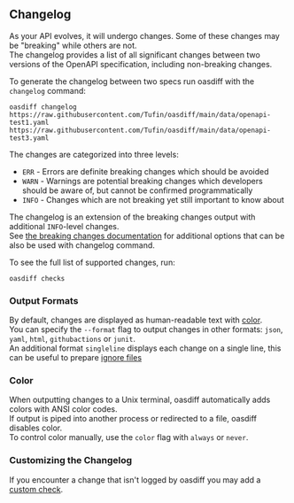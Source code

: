 ## Changelog
As your API evolves, it will undergo changes. Some of these changes may be "breaking" while others are not.  
The changelog provides a list of all significant changes between two versions of the OpenAPI specification, including non-breaking changes.

To generate the changelog between two specs run oasdiff with the `changelog` command:
```
oasdiff changelog https://raw.githubusercontent.com/Tufin/oasdiff/main/data/openapi-test1.yaml https://raw.githubusercontent.com/Tufin/oasdiff/main/data/openapi-test3.yaml
```

The changes are categorized into three levels:
- `ERR` - Errors are definite breaking changes which should be avoided
- `WARN` - Warnings are potential breaking changes which developers should be aware of, but cannot be confirmed programmatically
- `INFO` - Changes which are not breaking yet still important to know about

The changelog is an extension of the breaking changes output with additional `INFO`-level changes.  
See [the breaking changes documentation](BREAKING-CHANGES.md) for additional options that can be also be used with changelog command.

To see the full list of supported changes, run:
```
oasdiff checks
```

### Output Formats
By default, changes are displayed as human-readable text with [color](#color).  
You can specify the `--format` flag to output changes in other formats: `json`, `yaml`, `html`, `githubactions` or `junit`.  
An additional format `singleline` displays each change on a single line, this can be useful to prepare [ignore files](#ignoring-specific-breaking-changes)

### Color
When outputting changes to a Unix terminal, oasdiff automatically adds colors with ANSI color codes.  
If output is piped into another process or redirected to a file, oasdiff disables color.  
To control color manually, use the `color` flag with `always` or `never`.

### Customizing the Changelog
If you encounter a change that isn't logged by oasdiff you may add a [custom check](CUSTOMIZING-CHECKS.md).
